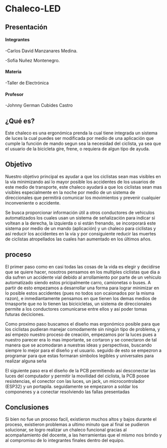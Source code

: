 # Chaleco-LED

## Presentación 
#### Integrantes
  -Carlos David Manzanares Medina.
  
  -Sofia Nuñez Montenegro.
#### Materia 
   -Taller de Electrónica
#### Profesor 
   -Johnny German Cubides Castro
   
## ¿Qué es?

Este chaleco es una ergonómica prenda la cual tiene integrada un sistema de luces la cual puedes ser modificada por medio de una aplicación que cumple la función de mando segun sea la necesidad del ciclista, ya sea que el usuario de la bicicleta gire, frene, o requiera de algun tipo de ayuda.

## Objetivo

Nuestro objetivo principal es ayudar a que los ciclistas sean mas visibles en la vía minimizando así lo mayor posible los accidentes de los usuarios de este medio de transporte, este chaleco ayudará a que los ciclistas sean mas visibles especialmente en la noche por medio de un sistema de direccionales que permitirá comunicar los movimientos y prevenir cualquier inconveniente o accidente.

Se busca proporcionar información útil a otros conductores de vehiculos automatizados los cuales usan un sistema de señalización para indicar si voltean a la derecha, la izquierda o si están frenando, se incorporará este sistema por medio de un mando (aplicación) y un chaleco para ciclistas y así reducir los accidentes en la vía y por consiguiente reducir las muertes de ciclistas atropellados las cuales han aumentado en los últimos años.

## proceso

El primer paso como en casi todas las cosas de la vida es elegir y decidirse que se quiere hacer, nosotros pensamos en los multiples ciclistas que dia a dia sufren un accidente vial debido al arrollamiento por parte de un vehiculo automatizado siendo estos pricipalmente carro, camionetas o buses. A partir de esto empezamos a desarrollar una forma para lograr minimizar en lo posible estos accidentes (pues no todos son ocaionados por la misma razon), e inmediantamente pensamos en que tienen los demas medios de trnasporte que no lo tienen las bicicicletas, un sistema de direccionales permite a los conductores comunicarse entre ellos y así poder tomas futuras deciciones.

Como proximo paso buscamos el diseño mas ergonómico posible para que los ciclistas pudieran manejar comodamente sin ningún tipo de problema, y así empezo nuestro proceso de creación, empezamos por la luces pues a nuestro parecer era lo mas importante, se cortaron y se conectaron de tal manera que se acomodaran a nuestras ideas y perspectivas, buscando siempre lo mejor para el diseño y el usuario. seguido de esto se empezron a programar para que estas formaran simbolos legibles y universales para realizar alguna seña

El siguiente paso era el diseño de la PCB permitiendo así desconectar las luces del computador y permitir la movilidad del ciclista, la PCB posee resistencias, el conector con las luces, un jack, un microcontrolador (ESP32) y un portapila. seguidamente se empezaron a soldar los componenes y a conectar resolviendo las fallas presentadas 

## Conclusiones 
Si bien no fue un proceso facil, existieron muchos altos y bajos durante el proceso, existieron problemas a ultimo minuto que al final se pudieron solucionar, se logro realizar un chaleco funcional gracias al acompañamiento del docente, a las herramientas que el mismo nos brindo y al compromiso de lo integrantes finales dentro del equipo.
